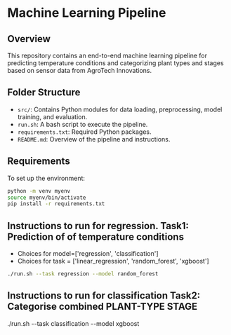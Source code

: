 # Machine Learning Pipeline

## Overview
This repository contains an end-to-end machine learning pipeline for predicting temperature conditions and categorizing plant types and stages based on sensor data from AgroTech Innovations.

## Folder Structure
- `src/`: Contains Python modules for data loading, preprocessing, model training, and evaluation.
- `run.sh`: A bash script to execute the pipeline.
- `requirements.txt`: Required Python packages.
- `README.md`: Overview of the pipeline and instructions.

## Requirements
To set up the environment:
```bash
python -m venv myenv
source myenv/bin/activate 
pip install -r requirements.txt
```

## Instructions to run for regression. Task1: Prediction of of temperature conditions
- Choices for model=['regression', 'classification']
- Choices for task = ['linear_regression', 'random_forest', 'xgboost']
```bash 
./run.sh --task regression --model random_forest  
```

## Instructions to run for classification Task2: Categorise combined PLANT-TYPE STAGE
./run.sh --task classification --model xgboost  
```